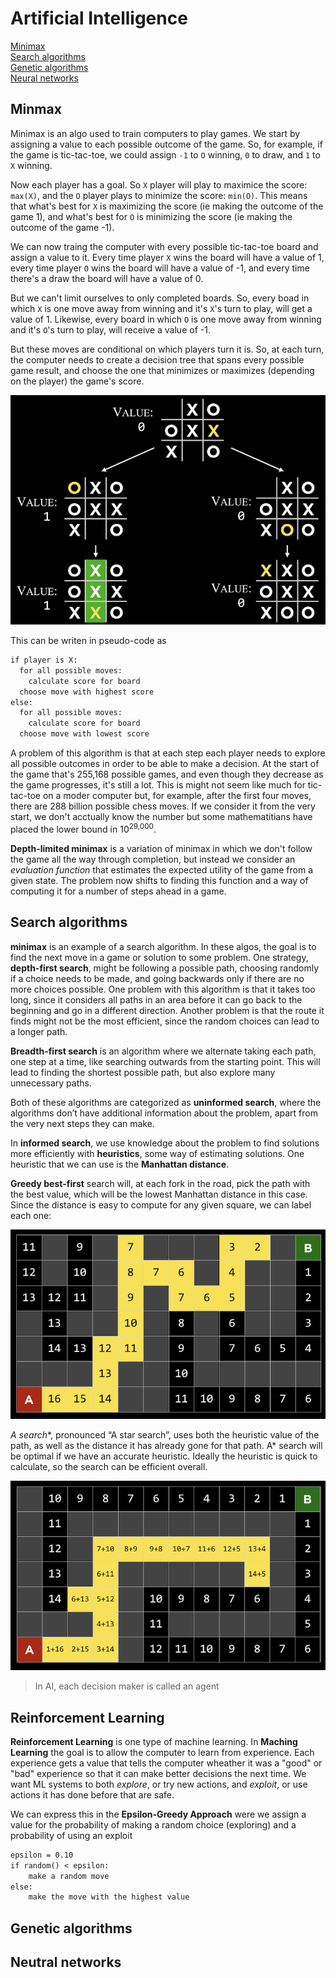 # Artificial Intelligence

[Minimax](#minimax)  
[Search algorithms](#search-algorithms)  
[Genetic algorithms](#genetic-algorithms)  
[Neural networks](#neural-networks)  


## Minmax

Minimax is an algo used to train computers to play games. We start by assigning a value to each possible outcome of the game. So, for example, if the game is tic-tac-toe, we could assign `-1` to `O` winning, `0` to draw, and `1` to `X` winning.

Now each player has a goal. So `X` player will play to maximice the score: `max(X)`, and the `O` player plays to minimize the score: `min(O)`. This means that what's best for `X` is maximizing the score (ie making the outcome of the game 1), and what's best for `O` is minimizing the score (ie making the outcome of the game -1).

We can now traing the computer with every possible tic-tac-toe board and assign a value to it. Every time player `X` wins the board will have a value of 1, every time player `O` wins the board will have a value of -1, and every time there's a draw the board will have a value of 0.

But we can't limit ourselves to only completed boards. So, every boad in which `X` is one move away from winning and it's `X`'s turn to play, will get a value of 1. Likewise, every board in which `O` is one move away from winning and it's `O`'s turn to play, will receive a value of -1.

But these moves are conditional on which players turn it is. So, at each turn, the computer needs to create a decision tree that spans every possible game result, and choose the one that minimizes or maximizes (depending on the player) the game's score.

![](tic-tac-toe.png)

This can be writen in pseudo-code as

``` txt
if player is X:
  for all possible moves:
    calculate score for board
  choose move with highest score
else:
  for all possible moves:
    calculate score for board
  choose move with lowest score
```

A problem of this algorithm is that at each step each player needs to explore all possible outcomes in order to be able to make a decision. At the start of the game that's 255,168 possible games, and even though they decrease as the game progresses, it's still a lot. This is might not seem like much for tic-tac-toe on a moder computer but, for example, after the first four moves, there are 288 billion possible chess moves. If we consider it from the very start, we don't acctually know the number but some mathematitians have placed the lower bound in 10<sup>29,000</sup>.

**Depth-limited minimax** is a variation of minimax in which we don't follow the game all the way through completion, but instead we consider an *evaluation function* that estimates the expected utility of the game from a given state. The problem now shifts to finding this function and a way of computing it for a number of steps ahead in a game.

## Search algorithms

**minimax** is an example of a search algorithm. In these algos, the goal is to find the next move in a game or solution to some problem. One strategy, **depth-first search**, might be following a possible path, choosing randomly if a choice needs to be made, and going backwards only if there are no more choices possible. One problem with this algorithm is that it takes too long, since it considers all paths in an area before it can go back to the beginning and go in a different direction. Another problem is that the route it finds might not be the most efficient, since the random choices can lead to a longer path.

**Breadth-first search** is an algorithm where we alternate taking each path, one step at a time, like searching outwards from the starting point. This will lead to finding the shortest possible path, but also explore many unnecessary paths.

Both of these algorithms are categorized as **uninformed search**, where the algorithms don’t have additional information about the problem, apart from the very next steps they can make.

In **informed search**, we use knowledge about the problem to find solutions more efficiently with **heuristics**, some way of estimating solutions. One heuristic that we can use is the **Manhattan distance**.

**Greedy best-first** search will, at each fork in the road, pick the path with the best value, which will be the lowest Manhattan distance in this case. Since the distance is easy to compute for any given square, we can label each one:

![](maze_greedy.png)

**A* search**, pronounced “A star search”, uses both the heuristic value of the path, as well as the distance it has already gone for that path. A* search will be optimal if we have an accurate heuristic. Ideally the heuristic is quick to calculate, so the search can be efficient overall.

![](maze_a_star.png)

> In AI, each decision maker is called an agent

## Reinforcement Learning

**Reinforcement Learning** is one type of machine learning. In **Maching Learning** the goal is to allow the computer to learn from experience. Each experience gets a value that tells the computer wheather it was a "good" or "bad" experience so that it can make better decisions the next time. We want ML systems to both *explore*, or try new actions, and *exploit*, or use actions it has done before that are safe.

We can express this in the **Epsilon-Greedy Approach** were we assign a value for the probability of making a random choice (exploring) and a probability of using an exploit

``` txt
epsilon = 0.10
if random() < epsilon:
    make a random move
else:
    make the move with the highest value
```

## Genetic algorithms



## Neutral networks


